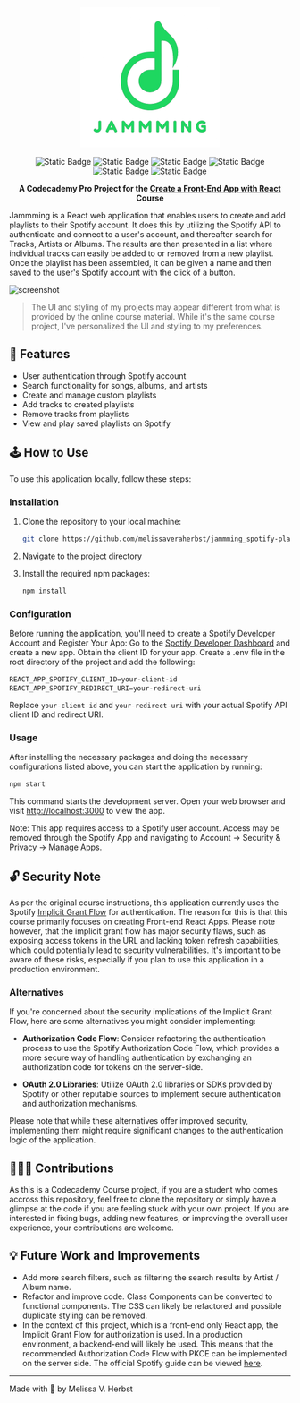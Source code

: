 <div align=center>

<img src="src/assets/jammming_logo_full.png" width=250px>
    
![Static Badge](https://img.shields.io/badge/HTML5-grey?style=flat-square&logo=html5)
![Static Badge](https://img.shields.io/badge/CSS3-grey?style=flat-square&logo=css3)
![Static Badge](https://img.shields.io/badge/JavaScript-grey?style=flat-square&logo=JavaScript)
![Static Badge](https://img.shields.io/badge/React-grey?style=flat-square&logo=react)
![Static Badge](https://img.shields.io/badge/Spotify%20API-grey?style=flat-square&logo=spotify)
![Static Badge](https://img.shields.io/badge/Codecademy%20Project-grey?style=flat-square&logo=codecademy)

**A Codecademy Pro Project for the [Create a Front-End App with React](https://www.codecademy.com/learn/paths/build-web-apps-with-react) Course**

</div>

Jammming is a React web application that enables users to create and add playlists to their Spotify account. It does this by utilizing the Spotify API to authenticate and connect to a user's account, and thereafter search for Tracks, Artists or Albums. The results are then presented in a list where individual tracks can easily be added to or removed from a new playlist. Once the playlist has been assembled, it can be given a name and then saved to the user's Spotify account with the click of a button.

![screenshot](https://github.com/melissaveraherbst/jammming_spotify-playlist-manager/assets/84316275/81b49992-f921-4a53-ad56-7b7182fb3e1e)
> The UI and styling of my projects may appear different from what is provided by the online course material. While it's the same course project, I've personalized the UI and styling to my preferences.

## 🧩 Features

- User authentication through Spotify account
- Search functionality for songs, albums, and artists
- Create and manage custom playlists
- Add tracks to created playlists
- Remove tracks from playlists
- View and play saved playlists on Spotify

## 🕹️ How to Use

To use this application locally, follow these steps:

### Installation

1. Clone the repository to your local machine:

   ```bash
   git clone https://github.com/melissaveraherbst/jammming_spotify-playlist-manager.git
   ```

2. Navigate to the project directory

3. Install the required npm packages:

   ```bash
   npm install
   ```

### Configuration

Before running the application, you'll need to create a Spotify Developer Account and Register Your App:
Go to the [Spotify Developer Dashboard](https://developer.spotify.com/dashboard/) and create a new app. Obtain the client ID for your app.
Create a .env file in the root directory of the project and add the following:

```plaintext
REACT_APP_SPOTIFY_CLIENT_ID=your-client-id
REACT_APP_SPOTIFY_REDIRECT_URI=your-redirect-uri
```

Replace `your-client-id` and `your-redirect-uri` with your actual Spotify API client ID and redirect URI.

### Usage

After installing the necessary packages and doing the necessary configurations listed above, you can start the application by running:

```bash
npm start
```

This command starts the development server. Open your web browser and visit [http://localhost:3000](http://localhost:3000) to view the app.

Note: This app requires access to a Spotify user account. Access may be removed through the Spotify App and navigating to Account &rarr; Security & Privacy &rarr; Manage Apps.

## 🔓 Security Note

As per the original course instructions, this application currently uses the Spotify [Implicit Grant Flow](https://developer.spotify.com/documentation/web-api/tutorials/implicit-flow) for authentication. The reason for this is that this course primarily focuses on creating Front-end React Apps. Please note however, that the implicit grant flow has major security flaws, such as exposing access tokens in the URL and lacking token refresh capabilities, which could potentially lead to security vulnerabilities. It's important to be aware of these risks, especially if you plan to use this application in a production environment.

### Alternatives

If you're concerned about the security implications of the Implicit Grant Flow, here are some alternatives you might consider implementing:

- **Authorization Code Flow**: Consider refactoring the authentication process to use the Spotify Authorization Code Flow, which provides a more secure way of handling authentication by exchanging an authorization code for tokens on the server-side.

- **OAuth 2.0 Libraries**: Utilize OAuth 2.0 libraries or SDKs provided by Spotify or other reputable sources to implement secure authentication and authorization mechanisms.

Please note that while these alternatives offer improved security, implementing them might require significant changes to the authentication logic of the application.

## 👩🏼‍💻 Contributions

As this is a Codecademy Course project, if you are a student who comes accross this repository, feel free to clone the repository or simply have a glimpse at the code if you are feeling stuck with your own project.
If you are interested in fixing bugs, adding new features, or improving the overall user experience, your contributions are welcome.

## 💡 Future Work and Improvements

- Add more search filters, such as filtering the search results by Artist / Album name.
- Refactor and improve code. Class Components can be converted to functional components. The CSS can likely be refactored and possible duplicate styling can be removed.
- In the context of this project, which is a front-end only React app, the Implicit Grant Flow for authorization is used. In a production environment, a backend-end will likely be used. This means that the recommended Authorization Code Flow with PKCE can be implemented on the server side. The official Spotify guide can be viewed [here](https://developer.spotify.com/documentation/web-api/tutorials/code-pkce-flow).

---
Made with 💚 by Melissa V. Herbst
